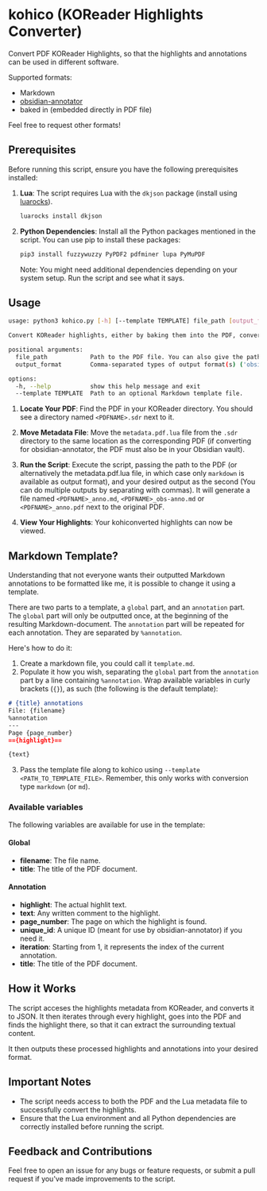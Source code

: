 # kohico (KOReader Highlights Converter)
Convert PDF KOReader Highlights, so that the highlights and annotations can be used in different software.

Supported formats:
- Markdown
- [obsidian-annotator](https://github.com/elias-sundqvist/obsidian-annotator)
- baked in (embedded directly in PDF file)

Feel free to request other formats!

## Prerequisites

Before running this script, ensure you have the following prerequisites installed:

1. **Lua**: The script requires Lua with the `dkjson` package (install using [luarocks](https://luarocks.org)).
   ```bash
   luarocks install dkjson
   ```
2. **Python Dependencies**: Install all the Python packages mentioned in the script. You can use pip to install these packages:
   ```bash
   pip3 install fuzzywuzzy PyPDF2 pdfminer lupa PyMuPDF
   ```
   Note: You might need additional dependencies depending on your system setup. Run the script and see what it says.

## Usage

```bash
usage: python3 kohico.py [-h] [--template TEMPLATE] file_path [output_format]

Convert KOReader highlights, either by baking them into the PDF, converting for use with the Annotator plugin for Obsidian, or exporting to Markdown.

positional arguments:
  file_path            Path to the PDF file. You can also give the path directly to a metadata.pdf.lua file, in which case not all conversion types will be available.
  output_format        Comma-separated types of output format(s) ('obsidian-annotator'/'obs' for Obsidian Annotator, 'bake' for baking into the PDF, 'markdown'/'md' for markdown output.). Default is 'obsidian-annotator,markdown'.

options:
  -h, --help           show this help message and exit
  --template TEMPLATE  Path to an optional Markdown template file.
```

1. **Locate Your PDF**: Find the PDF in your KOReader directory. You should see a directory named `<PDFNAME>.sdr` next to it.

2. **Move Metadata File**: Move the `metadata.pdf.lua` file from the `.sdr` directory to the same location as the corresponding PDF (if converting for obsidian-annotator, the PDF must also be in your Obsidian vault).

3. **Run the Script**: Execute the script, passing the path to the PDF (or alternatively the metadata.pdf.lua file, in which case only `markdown` is available as output format), and your desired output as the second (You can do multiple outputs by separating with commas). It will generate a file named `<PDFNAME>_anno.md`, `<PDFNAME>_obs-anno.md` or `<PDFNAME>_anno.pdf` next to the original PDF.

5. **View Your Highlights**: Your kohiconverted highlights can now be viewed.

## Markdown Template?
Understanding that not everyone wants their outputted Markdown annotations to be formatted like me, it is possible to change it using a template.

There are two parts to a template, a `global` part, and an `annotation` part. The `global` part will only be outputted once, at the beginning of the resulting Markdown-document. The `annotation` part will be repeated for each annotation. They are separated by `%annotation`.

Here's how to do it:

1. Create a markdown file, you could call it `template.md`.
2. Populate it how you wish, separating the `global` part from the `annotation` part by a line containing `%annotation`. Wrap available variables in curly brackets (`{}`), as such (the following is the default template):

```markdown
# {title} annotations
File: {filename}
%annotation
---
Page {page_number}
=={highlight}==

{text}
```

3. Pass the template file along to kohico using `--template <PATH_TO_TEMPLATE_FILE>`. Remember, this only works with conversion type `markdown` (or `md`).

### Available variables
The following variables are available for use in the template:

#### Global
- **filename**: The file name.
- **title**: The title of the PDF document.

#### Annotation
- **highlight**: The actual highlit text.
- **text**: Any written comment to the highlight.
- **page_number**: The page on which the highlight is found.
- **unique_id**: A unique ID (meant for use by obsidian-annotator) if you need it.
- **iteration**: Starting from 1, it represents the index of the current annotation.
- **title**: The title of the PDF document.

## How it Works
The script acceses the highlights metadata from KOReader, and converts it to JSON. It then iterates through every highlight, goes into the PDF and finds the highlight there, so that it can extract the surrounding textual content.

It then outputs these processed highlights and annotations into your desired format. 


## Important Notes

- The script needs access to both the PDF and the Lua metadata file to successfully convert the highlights.
- Ensure that the Lua environment and all Python dependencies are correctly installed before running the script.

## Feedback and Contributions

Feel free to open an issue for any bugs or feature requests, or submit a pull request if you've made improvements to the script.

